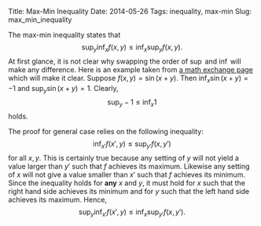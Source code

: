 Title: Max-Min Inequality
Date: 2014-05-26
Tags: inequality, max-min
Slug: max_min_inequality

The max-min inequality states that 
$$
\sup_{y}\inf_{x}f(x,y)\leq\inf_{x}\sup_{y}f(x,y).
$$
At first glance, it is not clear why swapping the order of $\sup$
and $\inf$ will make any difference. Here is an example taken from [a math exchange page](http://math.stackexchange.com/questions/186697/max-min-of-function-less-than-min-max-of-function)
which will make it clear. Suppose $f(x,y)=\sin(x+y)$. Then $\inf_{x}\sin(x+y)=-1$
and $\sup_{y}\sin(x+y)=1$. Clearly, 
$$
\sup_{y}-1\leq\inf_{x}1
$$
holds. 

The proof for general case relies on the following inequality:
$$
\inf_{x'}f(x',y)\leq\sup_{y'}f(x,y')
$$
for all $x,y$. This is certainly true because any setting of $y$
will not yield a value larger than $y'$ such that $f$ achieves its
maximum. Likewise any setting of $x$ will not give a value smaller
than $x'$ such that $f$ achieves its minimum. Since the inequality
holds for **any** $x$ and $y$, it must hold for $x$ such that
the right hand side achieves its minimum and for $y$ such that the
left hand side achieves its maximum. Hence,
$$
\sup_{y}\inf_{x'}f(x',y)\leq\inf_{x}\sup_{y'}f(x,y').
$$


